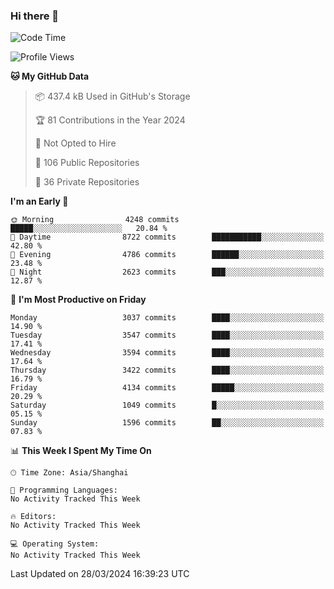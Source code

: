 ### Hi there 👋

<!--
**qbosen/qbosen** is a ✨ _special_ ✨ repository because its `README.md` (this file) appears on your GitHub profile.

Here are some ideas to get you started:

- 🔭 I’m currently working on ...
- 🌱 I’m currently learning ...
- 👯 I’m looking to collaborate on ...
- 🤔 I’m looking for help with ...
- 💬 Ask me about ...
- 📫 How to reach me: ...
- 😄 Pronouns: ...
- ⚡ Fun fact: ...
-->

<!--START_SECTION:waka-->
![Code Time](http://img.shields.io/badge/Code%20Time-2%2C111%20hrs%2036%20mins-blue)

![Profile Views](http://img.shields.io/badge/Profile%20Views-0-blue)

**🐱 My GitHub Data** 

> 📦 437.4 kB Used in GitHub's Storage 
 > 
> 🏆 81 Contributions in the Year 2024
 > 
> 🚫 Not Opted to Hire
 > 
> 📜 106 Public Repositories 
 > 
> 🔑 36 Private Repositories 
 > 
**I'm an Early 🐤** 

```text
🌞 Morning                4248 commits        █████░░░░░░░░░░░░░░░░░░░░   20.84 % 
🌆 Daytime                8722 commits        ███████████░░░░░░░░░░░░░░   42.80 % 
🌃 Evening                4786 commits        ██████░░░░░░░░░░░░░░░░░░░   23.48 % 
🌙 Night                  2623 commits        ███░░░░░░░░░░░░░░░░░░░░░░   12.87 % 
```
📅 **I'm Most Productive on Friday** 

```text
Monday                   3037 commits        ████░░░░░░░░░░░░░░░░░░░░░   14.90 % 
Tuesday                  3547 commits        ████░░░░░░░░░░░░░░░░░░░░░   17.41 % 
Wednesday                3594 commits        ████░░░░░░░░░░░░░░░░░░░░░   17.64 % 
Thursday                 3422 commits        ████░░░░░░░░░░░░░░░░░░░░░   16.79 % 
Friday                   4134 commits        █████░░░░░░░░░░░░░░░░░░░░   20.29 % 
Saturday                 1049 commits        █░░░░░░░░░░░░░░░░░░░░░░░░   05.15 % 
Sunday                   1596 commits        ██░░░░░░░░░░░░░░░░░░░░░░░   07.83 % 
```


📊 **This Week I Spent My Time On** 

```text
🕑︎ Time Zone: Asia/Shanghai

💬 Programming Languages: 
No Activity Tracked This Week

🔥 Editors: 
No Activity Tracked This Week

💻 Operating System: 
No Activity Tracked This Week
```


 Last Updated on 28/03/2024 16:39:23 UTC
<!--END_SECTION:waka-->
